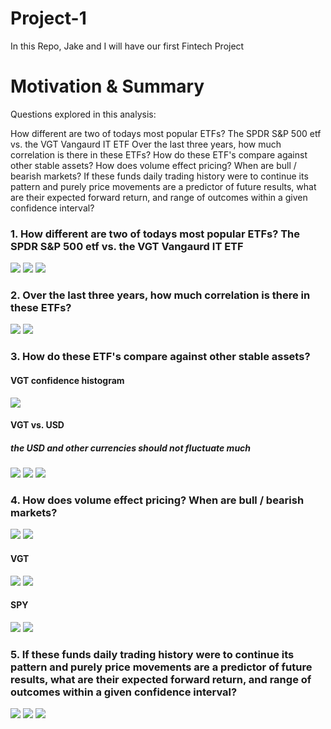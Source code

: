 # Project-1
In this Repo, Jake and I will have our first Fintech Project

# Motivation & Summary 
Questions explored in this analysis:

How different are two of todays most popular ETFs? The SPDR S&P 500 etf vs. the VGT Vangaurd IT ETF 
Over the last three years, how much correlation is there in these ETFs? 
How do these ETF's compare against other stable assets?
How does volume effect pricing? When are bull / bearish markets? 
If these funds daily trading history were to continue its pattern and purely price movements are a predictor of future results, what are their expected forward return, and range of outcomes within a given confidence interval? 

### 1. How different are two of todays most popular ETFs? The SPDR S&P 500 etf vs. the VGT Vangaurd IT ETF 
![](images/VGTpricechart.png)
![](images/VGTvs.SPYdailyreturns.png)
![](images/VGTvs.SPXdaily.png)







### 2. Over the last three years, how much correlation is there in these ETFs? 
![](images/SPYVGTUSDheat.png)
![](images/Volatility.png)



### 3. How do these ETF's compare against other stable assets?
#### VGT confidence histogram 
![](images/VGT%20confidence.png)
#### VGT vs. USD
##### the USD and other currencies should not fluctuate much 
![](images/VGTvs.USDreturns.png)
![](images/VGTvsUSD.png)
![](images/SPYvs.USDreturns.png)





### 4. How does volume effect pricing? When are bull / bearish markets?
![](images/Rolling30dayvgt&USD.png)
![](images/Rolling30dayVGT.png)
#### VGT
![](images/VGTvolmonth.png)
![](images/VGTvolyear.png)
#### SPY
![](images/SPYvolmonth.png)
![](images/SPYvolyear.png)


### 5. If these funds daily trading history were to continue its pattern and purely price movements are a predictor of future results, what are their expected forward return, and range of outcomes within a given confidence interval? 
![](images/VGTmonte.png)
![](images/QQplotVGT.png)
![](images/QQplotSPY.png)

